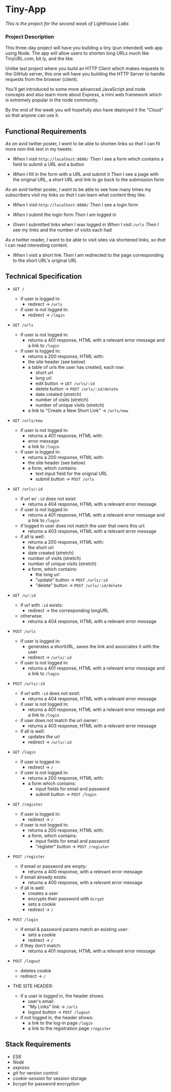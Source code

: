 # Tiny-App
*This is the project for the second week of Lighthouse Labs*

### Project Description
This three-day project will have you building a tiny (pun intended) web app using Node. The app will allow users to shorten long URLs much like TinyURL.com, bit.ly, and the like.

Unlike last project where you build an HTTP Client which makes requests to the GitHub server, this one will have you building the HTTP Server to handle requests from the browser (client).

You'll get introduced to some more advanced JavaScript and node concepts and also learn more about Express, a mini web framework which is extremely popular in the node community.

By the end of the week you will hopefully also have deployed it the "Cloud" so that anyone can use it.

## Functional Requirements

_As an_ avid twitter poster,
_I want_ to be able to shorten links
_so that_ I can fit more non-link text in my tweets.

*   _When_ I visit `http://localhost:8080/`
    _Then_ I see a form which contains a field to submit a URL and a button

*   _When_ I fill in the form with a URL and submit it
    _Then_ I see a page with the original URL, a short URL and link to go back to the submission form

_As an_ avid twitter poster,
_I want_ to be able to see how many times my subscribers visit my links
_so that_ I can learn what content they like.

*   _When_ I visit `http://localhost:8080/`
    _Then_ I see a login form

*   _When_ I submit the login form _Then_ I am logged in

*   _Given_ I submitted links when I was logged in _When_ I visit `/urls` _Then_ I see my links and the number of visits each had

_As a_ twitter reader,
_I want_ to be able to visit sites via shortened links,
_so that_ I can read interesting content.

*   _When_ I visit a short link
    _Then_ I am redirected to the page corresponding to the short URL's original URL

## Technical Specification

*   `GET /`

    *   if user is logged in:
        *   redirect -> `/urls`
    *   if user is not logged in:
        *   redirect -> `/login`

*   `GET /urls`

    *   if user is not logged in:
        *   returns a 401 response, HTML with a relevant error message and a link to `/login`
    *   if user is logged in:
        *   returns a 200 response, HTML with:
        *   the site header (see below)
        *   a table of urls the user has created, each row:
            *   short url
            *   long url
            *   edit button -> `GET /urls/:id`
            *   delete button -> `POST /urls/:id/delete`
            *   date created (stretch)
            *   number of visits (stretch)
            *   number of unique visits (stretch)
        *   a link to "Create a New Short Link" -> `/urls/new`
*   `GET /urls/new`

    *   if user is not logged in:
        *   returns a 401 response, HTML with:
        *   error message
        *   a link to `/login`
    *   if user is logged in:
        *   returns a 200 response, HTML with:
        *   the site header (see below)
        *   a form, which contains:
            *   text input field for the original URL
            *   submit button -> `POST /urls`
*   `GET /urls/:id`
    *   if url w/ `:id` does not exist:
        *   returns a 404 response, HTML with a relevant error message
    *   if user is not logged in:
        *   returns a 401 response, HTML with a relevant error message and a link to `/login`
    *   if logged in user does not match the user that owns this url:
        *   returns a 403 response, HTML with a relevant error message
    *   if all is well:
        *   returns a 200 response, HTML with:
        *   the short url
        *   date created (stretch)
        *   number of visits (stretch)
        *   number of unique visits (stretch)
        *   a form, which contains:
            *   the long url
            *   "update" button -> `POST /urls/:id`
            *   "delete" button -> `POST /urls/:id/delete`
*   `GET /u/:id`
    *   if url with `:id` exists:
        *   redirect -> the corresponding longURL
    *   otherwise:
        *   returns a 404 response, HTML with a relevant error message
*   `POST /urls`
    *   if user is logged in:
        *   generates a shortURL, saves the link and associates it with the user
        *   redirect -> `/urls/:id`
    *   if user is not logged in:
        *   returns a 401 response, HTML with a relevant error message and a link to `/login`
*   `POST /urls/:id`
    *   if url with `:id` does not exist:
        *   returns a 404 response, HTML with a relevant error message
    *   if user is not logged in:
        *   returns a 401 response, HTML with a relevant error message and a link to `/login`
    *   if user does not match the url owner:
        *   returns a 403 response, HTML with a relevant error message
    *   if all is well:
        *   updates the url
        *   redirect -> `/urls/:id`
*   `GET /login`

    *   if user is logged in:
        *   redirect -> `/`
    *   if user is not logged in:
        *   returns a 200 response, HTML with:
        *   a form which contains:
            *   input fields for email and password
            *   submit button -> `POST /login`
*   `GET /register`

    *   if user is logged in:
        *   redirect -> `/`
    *   if user is not logged in:
        *   returns a 200 response, HTML with:
        *   a form, which contains:
            *   input fields for email and password
            *   "register" button -> `POST /register`
*   `POST /register`
    *   if email or password are empty:
        *   returns a 400 response, with a relevant error message
    *   if email already exists:
        *   returns a 400 response, with a relevant error message
    *   if all is well:
        *   creates a user
        *   encrypts their password with `bcrypt`
        *   sets a cookie
        *   redirect -> `/`
*   `POST /login`
    *   if email & password params match an existing user:
        *   sets a cookie
        *   redirect -> `/`
    *   if they don't match:
        *   returns a 401 response, HTML with a relevant error message
*   `POST /logout`

    *   deletes cookie
    *   redirect -> `/`
*   THE SITE HEADER:
    *   if a user is logged in, the header shows:
        *   user's email
        *   "My Links" link -> `/urls`
        *   logout button -> `POST /logout`
    *   if not logged in, the header shows:
        *   a link to the log-in page `/login`
        *   a link to the registration page `/register`

## Stack Requirements

*   _ES6_
*   _Node_
*   _express_
*   _git_ for version control
*   _cookie-session_ for session storage
*   _bcrypt_ for password encryption